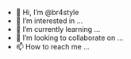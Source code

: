 - 👋 Hi, I’m @br4style
- 👀 I’m interested in ...
- 🌱 I’m currently learning ...
- 💞️ I’m looking to collaborate on ...
- 📫 How to reach me ...

<!---
br4style/br4style is a ✨ special ✨ repository because its `README.md` (this file) appears on your GitHub profile.
You can click the Preview link to take a look at your changes.
--->
